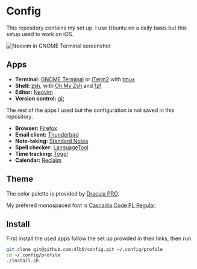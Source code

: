 Config
======

This repository contains my set up. I use Ubuntu on a daily basis
but this setup used to work on iOS.

![Neovim in GNOME Terminal screenshot](https://github.com/4lb0/config/assets/142173/4dfa1e9e-9f69-4486-a0ea-bf6c2ddcba3d)

Apps
----

* **Terminal:** [GNOME Terminal](https://help.gnome.org/users/gnome-terminal/stable/)
  or [iTerm2](https://iterm2.com/) with [tmux](https://github.com/tmux/tmux/wiki)
* **Shell:** [zsh](https://www.zsh.org/), with [Oh My Zsh](https://ohmyz.sh/)
  and [fzf](https://github.com/junegunn/fzf)
* **Editor:** [Neovim](https://neovim.io/)
* **Version control:** [git](https://git-scm.com/)

The rest of the apps I used but the configuration is not saved in this repository.

* **Browser:** [Firefox](https://firefox.com/)
* **Email client:** [Thunderbird](https://www.thunderbird.net/)
* **Note-taking:** [Standard Notes](https://standardnotes.com/)
* **Spell checker:** [LanguageTool](https://languagetool.org/)
* **Time tracking:** [Toggl](https://toggl.com/)
* **Calendar:** [Reclaim](https://reclaim.ai)

Theme
-----

The color palette is provided by [Dracula PRO](https://draculatheme.com).

My prefered monospaced font is [Cascadia Code PL Regular](https://github.com/microsoft/cascadia-code).

Install
-------

First install the used apps follow the set up provided in their links, then run

```bash
git clone git@github.com:4lb0/config.git ~/.config/profile
cd ~/.config/profile
./install.sh
```
